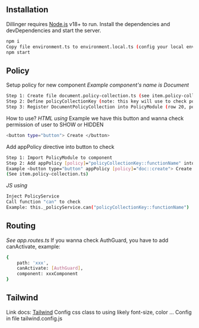 
## Installation
Dillinger requires [Node.js](https://nodejs.org/) v18+ to run.
Install the dependencies and devDependencies and start the server.

```sh
npm i
Copy file environment.ts to environment.local.ts (config your local env)
npm start
```

## Policy
Setup policy for new component
_Example component's name is Document_

```sh
Step 1: Create file document.policy-collection.ts (see item.policy-collection.ts)
Step 2: Define policyCollectionKey (note: this key will use to check policy, see item.policy-collection.ts)
Step 3: Register DocumentPolicyCollection into PolicyModule (row 20, policy.module.ts)
```

How to use?
_HTML using_
Example we have this button and wanna check permission of user to SHOW or HIDDEN
```sh
<button type="button"> Create </button>
```
Add appPolicy directive  into button to check
```sh
Step 1: Import PolicyModule to component
Step 2: Add appPolicy [policy]="policyCollectionKey::functionName" into element
Example <button type="button" appPolicy [policy]="doc::create"> Create </button> ("doc::create" -> policyCollectionKey is "doc", functionName is "create")
(See item.policy-collection.ts)
```

_JS using_
```sh
Inject PolicyService
Call function "can" to check
Example: this._policyService.can("policyCollectionKey::functionName")
```

## Routing
_See app.routes.ts_
If you wanna check AuthGuard, you have to add canActivate, example:
```sh
{
    path: 'xxx',
    canActivate: [AuthGuard],
    component: xxxComponent
}
```

## Tailwind 
Link docs: [Tailwind](https://tailwindcss.com/docs/font-family)
Config css class to using likely font-size, color ...
Config in file tailwind.config.js
